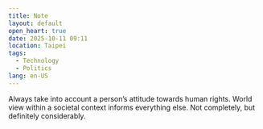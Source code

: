 ```yaml
---
title: Note
layout: default
open_heart: true
date: 2025-10-11 09:11
location: Taipei
tags: 
  - Technology
  - Politics
lang: en-US
---
```


Always take into account a person’s attitude towards human rights. World view within a societal context informs everything else. Not completely, but definitely considerably.
